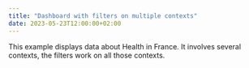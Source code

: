 ```yaml
---
title: "Dashboard with filters on multiple contexts"
date: 2023-05-23T12:00:00+02:00
---
```


This example displays data about Health in France. It involves several contexts, the filters work on all those contexts.
